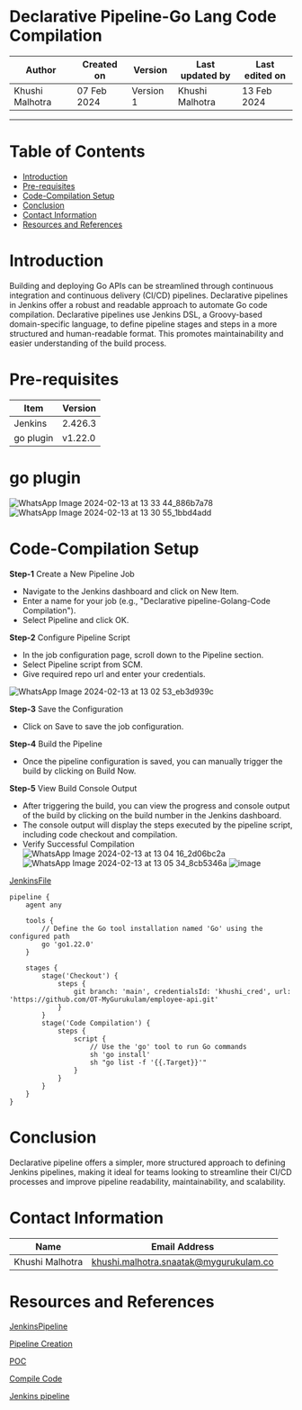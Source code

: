 # Declarative Pipeline-Go Lang Code Compilation

|   Author        |  Created on   |  Version   | Last updated by  | Last edited on |
| --------------- | --------------| -----------|----------------- | -------------- |
| Khushi Malhotra |  07 Feb 2024  |  Version 1 | Khushi Malhotra  | 13 Feb 2024    |
***

# Table of Contents
- [Introduction]([https://github.com/avengers-p7/Documentation/blob/main/Application_CI/Implementation/GolangCI/CodeCompilation/DeclarativePipeline/README.md#declarative-pipeline-go-lang-code-compilation](https://github.com/avengers-p7/Documentation/blob/main/Application_CI/Implementation/GolangCI/CodeCompilation/DeclarativePipeline/README.md#introduction))
- [Pre-requisites](https://github.com/avengers-p7/Documentation/blob/main/Application_CI/Implementation/GolangCI/CodeCompilation/DeclarativePipeline/README.md#pre-requisites)
- [Code-Compilation Setup](https://github.com/avengers-p7/Documentation/blob/main/Application_CI/Implementation/GolangCI/CodeCompilation/DeclarativePipeline/README.md#code-compilation-setup)
- [Conclusion](https://github.com/avengers-p7/Documentation/blob/main/Application_CI/Implementation/GolangCI/CodeCompilation/DeclarativePipeline/README.md#conclusion)
- [Contact Information](https://github.com/avengers-p7/Documentation/blob/main/Application_CI/Implementation/GolangCI/CodeCompilation/DeclarativePipeline/README.md#contact-information)
- [Resources and References](https://github.com/avengers-p7/Documentation/blob/main/Application_CI/Implementation/GolangCI/CodeCompilation/DeclarativePipeline/README.md#resources-and-references)

# Introduction
Building and deploying Go APIs can be streamlined through continuous integration and continuous delivery (CI/CD) pipelines. Declarative pipelines in Jenkins offer a robust and readable approach to automate Go code compilation. 
Declarative pipelines use Jenkins DSL, a Groovy-based domain-specific language, to define pipeline stages and steps in a more structured and human-readable format. This promotes maintainability and easier understanding of the build process.

# Pre-requisites
| Item         | Version   |
|--------------|-----------|
| Jenkins      | 2.426.3 |
| go plugin    | v1.22.0 |

# go plugin
![WhatsApp Image 2024-02-13 at 13 33 44_886b7a78](https://github.com/avengers-p7/Documentation/assets/156056460/55c954ee-4937-496d-bff9-6ca2df8cca38)
![WhatsApp Image 2024-02-13 at 13 30 55_1bbd4add](https://github.com/avengers-p7/Documentation/assets/156056460/bb5dce1a-3952-4ebd-a40b-8a41a45375dd)


# Code-Compilation Setup 
**Step-1** Create a New Pipeline Job

- Navigate to the Jenkins dashboard and click on New Item.
- Enter a name for your job (e.g., "Declarative pipeline-Golang-Code Compilation").
- Select Pipeline and click OK.

**Step-2** Configure Pipeline Script

- In the job configuration page, scroll down to the Pipeline section.
- Select Pipeline script from SCM.
- Give required repo url and enter your credentials.

![WhatsApp Image 2024-02-13 at 13 02 53_eb3d939c](https://github.com/avengers-p7/Documentation/assets/156056460/66906402-2f8d-46b3-a9e4-aabacfc84a2d)

**Step-3** Save the Configuration

- Click on Save to save the job configuration.

**Step-4** Build the Pipeline

- Once the pipeline configuration is saved, you can manually trigger the build by clicking on Build Now.

**Step-5** View Build Console Output

- After triggering the build, you can view the progress and console output of the build by clicking on the build number in the Jenkins dashboard.
- The console output will display the steps executed by the pipeline script, including code checkout and compilation.
- Verify Successful Compilation
![WhatsApp Image 2024-02-13 at 13 04 16_2d06bc2a](https://github.com/avengers-p7/Documentation/assets/156056460/93882b19-d721-4184-9f8a-6574cd5c5c81)
![WhatsApp Image 2024-02-13 at 13 05 34_8cb5346a](https://github.com/avengers-p7/Documentation/assets/156056460/2e051239-c92f-4ef7-bd60-263a49263f94)
![image](https://github.com/avengers-p7/Documentation/assets/156056460/479f10ed-1800-4b0e-8189-c568d76e71a6)

[JenkinsFile](https://github.com/avengers-p7/Jenkinsfile/blob/main/Declarative%20Pipeline/golang_code-compilation/Jenkinsfile)

``` shell
pipeline {
    agent any
    
    tools {
        // Define the Go tool installation named 'Go' using the configured path
        go 'go1.22.0'
    }
    
    stages {
        stage('Checkout') {
            steps { 
                git branch: 'main', credentialsId: 'khushi_cred', url: 'https://github.com/OT-MyGurukulam/employee-api.git'
            }
        }
        stage('Code Compilation') {
            steps {
                script {
                    // Use the 'go' tool to run Go commands
                    sh 'go install' 
                    sh "go list -f '{{.Target}}'"
                }
            }
        }
    }
}
```

# Conclusion
Declarative pipeline offers a simpler, more structured approach to defining Jenkins pipelines, making it ideal for teams looking to streamline their CI/CD processes and improve pipeline readability, maintainability, and scalability.

# Contact Information
| Name            | Email Address                        |
|-----------------|--------------------------------------|
| Khushi Malhotra | khushi.malhotra.snaatak@mygurukulam.co |

# Resources and References 
[JenkinsPipeline](https://github.com/avengers-p7/Documentation/blob/main/Application_CI/Implementation/GenericDoc/jenkinsPipeline.md)

[Pipeline Creation](https://github.com/avengers-p7/Documentation/blob/main/Application_CI/Implementation/GenericDoc/pipelinePOC.md)

[POC](https://github.com/avengers-p7/Documentation/blob/main/Application_CI/Design/05-%20GoLang%20CI%20Checks/Code_compilationPOC-go.md)

[Compile Code](https://go.dev/doc/tutorial/compile-install)

[Jenkins pipeline](https://www.jenkins.io/doc/book/pipeline/#:~:text=Scripted%20Pipeline%20syntax.-,Declarative%20Pipeline%20fundamentals,done%20throughout%20your%20entire%20Pipeline.&text=Execute%20this%20Pipeline%20or%20any,stages%2C%20on%20any%20available%20agent.&text=Defines%20the%20%22Build%22%20stage.&text=Perform%20some%20steps%20related%20to%20the%20%22Build%22%20stage.)
